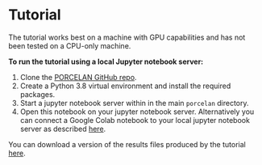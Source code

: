 # Tutorial

The tutorial works best on a machine with GPU capabilities and has not been tested on a CPU-only machine. 

**To run the tutorial using a local Jupyter notebook server:**

1.   Clone the [PORCELAN GitHub repo](https://github.com/uhlerlab/).
2.   Create a Python 3.8 virtual environment and install the required packages.
3.   Start a jupyter notebook server within in the main `porcelan` directory.
4.   Open this notebook on your jupyter notebook server. Alternatively you can connect a Google Colab 
     notebook to your local jupyter notebook server as described 
     [here](https://research.google.com/colaboratory/local-runtimes.html).

You can download a version of the results files produced by the tutorial 
[here](https://drive.google.com/file/d/1TCyrPIRggvweuFSYwrS2PnctEH5-TFdL/view?usp=sharing).